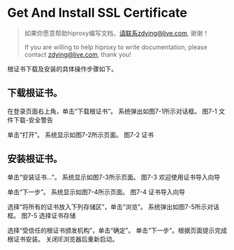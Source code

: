 # Get And Install SSL Certificate

> 如果你愿意帮助hiproxy编写文档，请联系zdying@live.com, 谢谢！
>
> If you are willing to help hiproxy to write documentation, please contact zdying@live.com, thank you!

根证书下载及安装的具体操作步骤如下。
## 下载根证书。
在登录页面右上角，单击“下载根证书”。 
系统弹出如图7-1所示对话框。
图7-1  文件下载-安全警告 

单击“打开”。 
系统显示如图7-2所示页面。
图7-2  证书 

## 安装根证书。
单击“安装证书...”。 
系统显示如图7-3所示页面。
图7-3  欢迎使用证书导入向导 

单击“下一步”。 
系统显示如图7-4所示页面。
图7-4  证书导入向导 

选择“将所有的证书放入下列存储区”，单击“浏览”。 
系统弹出如图7-5所示对话框。
图7-5  选择证书存储 

选择“受信任的根证书颁发机构”，单击“确定”。
单击“下一步”。根据页面提示完成根证书安装。
关闭IE浏览器后重新启动。
